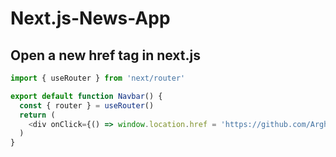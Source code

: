 # Next.js-News-App

## Open a new href tag in next.js

```js
import { useRouter } from 'next/router'

export default function Navbar() {
  const { router } = useRouter()
  return (
    <div onClick={() => window.location.href = 'https://github.com/Arghun-dev'}>GitHub</div>
  )
}
```
